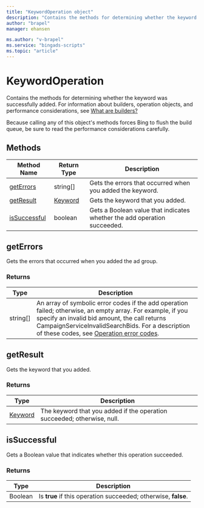 ```yaml
---
title: "KeywordOperation object"
description: "Contains the methods for determining whether the keyword was successfully added."
author: "brapel"
manager: ehansen

ms.author: "v-brapel"
ms.service: "bingads-scripts"
ms.topic: "article"
---
```


# KeywordOperation

Contains the methods for determining whether the keyword was successfully added. For information about builders, operation objects, and performance considerations, see [What are builders?](../concepts/builders.md)

Because calling any of this object's methods forces Bing to flush the build queue, be sure to read the performance considerations carefully.


## Methods

|Method Name|Return Type|Description|
|-|-|-
[getErrors](#geterrors)|string[]|Gets the errors that occurred when you added the keyword.
[getResult](#getresult)|[Keyword](./Keyword.md)|Gets the keyword that you added.
[isSuccessful](#issuccessful)|boolean|Gets a Boolean value that indicates whether the add operation succeeded.

## <a name="geterrors"></a>getErrors

Gets the errors that occurred when you added the ad group.

### Returns

|Type|Description|
|-|-
string[]|An array of symbolic error codes if the add operation failed; otherwise, an empty array. For example, if you specify an invalid bid amount, the call returns CampaignServiceInvalidSearchBids. For a description of these codes, see [Operation error codes](/bingads/guides/operation-error-codes).


## <a name="getresult"></a>getResult

Gets the keyword that you added.

### Returns

|Type|Description|
|-|-
[Keyword](./Keyword.md)|The keyword that you added if the operation succeeded; otherwise, null.

## <a name="issuccessful"></a>isSuccessful

Gets a Boolean value that indicates whether this operation succeeded.

### Returns

|Type|Description|
|-|-
Boolean|Is **true** if this operation succeeded; otherwise, **false**.

